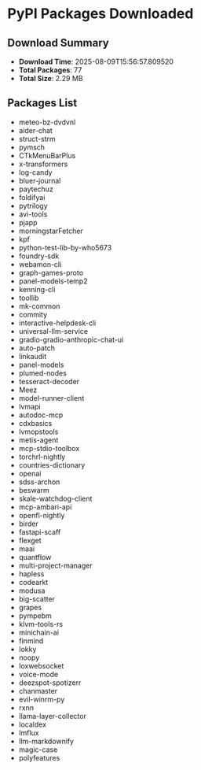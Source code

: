 # PyPI Packages Downloaded

## Download Summary
- **Download Time**: 2025-08-09T15:56:57.809520
- **Total Packages**: 77
- **Total Size**: 2.29 MB

## Packages List
- meteo-bz-dvdvnl
- aider-chat
- struct-strm
- pymsch
- CTkMenuBarPlus
- x-transformers
- log-candy
- bluer-journal
- paytechuz
- foldifyai
- pytrilogy
- avi-tools
- pjapp
- morningstarFetcher
- kpf
- python-test-lib-by-who5673
- foundry-sdk
- webamon-cli
- graph-games-proto
- panel-models-temp2
- kenning-cli
- toollib
- mk-common
- commity
- interactive-helpdesk-cli
- universal-llm-service
- gradio-gradio-anthropic-chat-ui
- auto-patch
- linkaudit
- panel-models
- plumed-nodes
- tesseract-decoder
- Meez
- model-runner-client
- lvmapi
- autodoc-mcp
- cdxbasics
- lvmopstools
- metis-agent
- mcp-stdio-toolbox
- torchrl-nightly
- countries-dictionary
- openai
- sdss-archon
- beswarm
- skale-watchdog-client
- mcp-ambari-api
- openfl-nightly
- birder
- fastapi-scaff
- flexget
- maai
- quantflow
- multi-project-manager
- hapless
- codearkt
- modusa
- big-scatter
- grapes
- pympebm
- klvm-tools-rs
- minichain-ai
- finmind
- lokky
- noopy
- loxwebsocket
- voice-mode
- deezspot-spotizerr
- chanmaster
- evil-winrm-py
- rxnn
- llama-layer-collector
- localdex
- lmflux
- llm-markdownify
- magic-case
- polyfeatures
